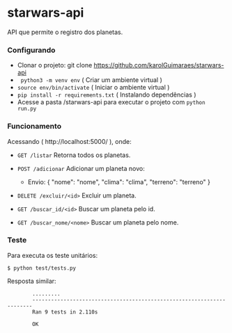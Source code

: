 # starwars-api
API que permite o registro dos planetas.


### Configurando
 - Clonar o projeto: git clone https://github.com/karolGuimaraes/starwars-api
 - ` python3 -m venv env` ( Criar um ambiente virtual )
 - ` source env/bin/activate ` ( Iniciar o ambiente virtual )
 - ` pip install -r requirements.txt ` ( Instalando dependências )
 - Acesse a pasta /starwars-api para executar o projeto com `python run.py`

 
### Funcionamento

Acessando ( http://localhost:5000/ ), onde:


- ` GET /listar ` Retorna todos os planetas. 


- ` POST /adicionar ` Adicionar um planeta novo:

	- Envio:
			{
			 	"nome": "nome", 
				"clima": "clima",
				"terreno": "terreno"
			}


- ` DELETE /excluir/<id> ` Excluir um planeta.

- ` GET /buscar_id/<id> ` Buscar um planeta pelo id.

- ` GET /buscar_nome/<nome> ` Buscar um planeta pelo nome.





### Teste

Para executa os teste unitários: 

`$ python test/tests.py`

Resposta similar:

            .........
            ----------------------------------------------------------------------
            Ran 9 tests in 2.110s

            OK






